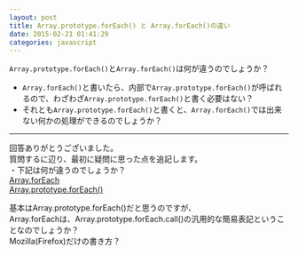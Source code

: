 ```yaml
---
layout: post
title: Array.prototype.forEach() と Array.forEach()の違い
date: 2015-02-21 01:41:29
categories: javascript
---
```

<!-- {% raw %} -->
<p><code>Array.prototype.forEach()</code>と<code>Array.forEach()</code>は何が違うのでしょうか？</p>

<ul>
<li><code>Array.forEach()</code>と書いたら、内部で<code>Array.prototype.forEach()</code>が呼ばれるので、わざわざ<code>Array.prototype.forEach()</code>と書く必要はない？</li>
<li>それとも<code>Array.prototype.forEach()</code>と書くと、<code>Array.forEach()</code>では出来ない何かの処理ができるのでしょうか？</li>
</ul>

<hr>

<p>回答ありがとうございました。<br>
質問するに辺り、最初に疑問に思った点を追記します。<br>
・下記は何が違うのでしょうか？<br>
<a href="https://developer.mozilla.org/ja/docs/Web/JavaScript/Reference/Global_Objects/Array/forEach" rel="nofollow">Array.forEach</a><br>
<a href="https://developer.mozilla.org/en-US/docs/Web/JavaScript/Reference/Global_Objects/Array/forEach" rel="nofollow">Array.prototype.forEach()</a></p>

<p>基本はArray.prototype.forEach()だと思うのですが、<br>
Array.forEachは、Array.prototype.forEach.call()の汎用的な簡易表記ということなのでしょうか？<br>
Mozilla(Firefox)だけの書き方？</p>
<!-- {% endraw %} -->
